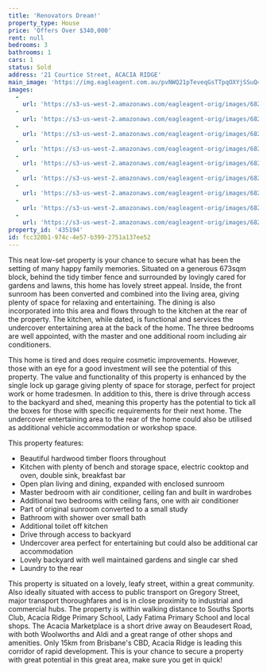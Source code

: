 ```yaml
---
title: 'Renovators Dream!'
property_type: House
price: 'Offers Over $340,000'
rent: null
bedrooms: 3
bathrooms: 1
cars: 1
status: Sold
address: '21 Courtice Street, ACACIA RIDGE'
main_image: 'https://img.eagleagent.com.au/pvNWQ21pTeveqGsTTpqOXYjSSuQ=/1280x854/smart/https://s3-us-west-2.amazonaws.com/eagleagent-orig/images/6821582/126729526-image-M.jpg'
images:
  -
    url: 'https://s3-us-west-2.amazonaws.com/eagleagent-orig/images/6821590/126729526-image-H.jpg'
  -
    url: 'https://s3-us-west-2.amazonaws.com/eagleagent-orig/images/6821589/126729526-image-G.jpg'
  -
    url: 'https://s3-us-west-2.amazonaws.com/eagleagent-orig/images/6821588/126729526-image-F.jpg'
  -
    url: 'https://s3-us-west-2.amazonaws.com/eagleagent-orig/images/6821587/126729526-image-E.jpg'
  -
    url: 'https://s3-us-west-2.amazonaws.com/eagleagent-orig/images/6821586/126729526-image-D.jpg'
  -
    url: 'https://s3-us-west-2.amazonaws.com/eagleagent-orig/images/6821585/126729526-image-C.jpg'
  -
    url: 'https://s3-us-west-2.amazonaws.com/eagleagent-orig/images/6821584/126729526-image-B.jpg'
  -
    url: 'https://s3-us-west-2.amazonaws.com/eagleagent-orig/images/6821583/126729526-image-A.jpg'
  -
    url: 'https://s3-us-west-2.amazonaws.com/eagleagent-orig/images/6821582/126729526-image-M.jpg'
property_id: '435194'
id: fcc320b1-974c-4e57-b399-2751a137ee52
---
```

This neat low-set property is your chance to secure what has been the setting of many happy family memories. Situated on a generous 673sqm block, behind the tidy timber fence and surrounded by lovingly cared for gardens and lawns, this home has lovely street appeal. Inside, the front sunroom has been converted and combined into the living area, giving plenty of space for relaxing and entertaining. The dining is also incorporated into this area and flows through to the kitchen at the rear of the property. The kitchen, while dated, is functional and services the undercover entertaining area at the back of the home. The three bedrooms are well appointed, with the master and one additional room including air conditioners.

This home is tired and does require cosmetic improvements. However, those with an eye for a good investment will see the potential of this property. The value and functionality of this property is enhanced by the single lock up garage giving plenty of space for storage, perfect for project work or home tradesmen. In addition to this, there is drive through access to the backyard and shed, meaning this property has the potential to tick all the boxes for those with specific requirements for their next home. The undercover entertaining area to the rear of the home could also be utilised as additional vehicle accommodation or workshop space.

This property features:

*  Beautiful hardwood timber floors throughout
*  Kitchen with plenty of bench and storage space, electric cooktop and oven, double sink, breakfast bar
*  Open plan living and dining, expanded with enclosed sunroom
*  Master bedroom with air conditioner, ceiling fan and built in wardrobes
*  Additional two bedrooms with ceiling fans, one with air conditioner
*  Part of original sunroom converted to a small study
*  Bathroom with shower over small bath
*  Additional toilet off kitchen
*  Drive through access to backyard
*  Undercover area perfect for entertaining but could also be additional car accommodation
*  Lovely backyard with well maintained gardens and single car shed
*  Laundry to the rear

This property is situated on a lovely, leafy street, within a great community. Also ideally situated with access to public transport on Gregory Street, major transport thoroughfares and is in close proximity to industrial and commercial hubs. The property is within walking distance to Souths Sports Club, Acacia Ridge Primary School, Lady Fatima Primary School and local shops. The Acacia Marketplace is a short drive away on Beaudesert Road, with both Woolworths and Aldi and a great range of other shops and amenities. Only 15km from Brisbane's CBD, Acacia Ridge is leading this corridor of rapid development. This is your chance to secure a property with great potential in this great area, make sure you get in quick!